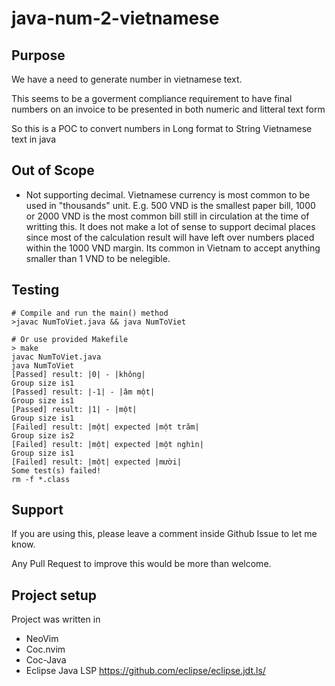 # java-num-2-vietnamese

## Purpose

We have a need to generate number in vietnamese text.

This seems to be a goverment compliance requirement to have final numbers on an invoice to be presented in both numeric and litteral text form

So this is a POC to convert numbers in Long format to String Vietnamese text in java

## Out of Scope

- Not supporting decimal.
Vietnamese currency is most common to be used in "thousands" unit.
E.g. 500 VND is the smallest paper bill, 1000 or 2000 VND is the most common bill still in circulation at the time of writting this.
It does not make a lot of sense to support decimal places since most of the calculation result will have left over numbers placed within the 1000 VND margin.
Its common in Vietnam to accept anything smaller than 1 VND to be nelegible.

## Testing

```shell
# Compile and run the main() method
>javac NumToViet.java && java NumToViet

# Or use provided Makefile
> make
javac NumToViet.java
java NumToViet
[Passed] result: |0| - |không|
Group size is1
[Passed] result: |-1| - |âm một|
Group size is1
[Passed] result: |1| - |một|
Group size is1
[Failed] result: |một| expected |một trăm|
Group size is2
[Failed] result: |một| expected |một nghìn|
Group size is1
[Failed] result: |một| expected |mười|
Some test(s) failed!
rm -f *.class
```

## Support

If you are using this, please leave a comment inside Github Issue to let me know.

Any Pull Request to improve this would be more than welcome.

## Project setup 

Project was written in 

- NeoVim
- Coc.nvim 
- Coc-Java 
- Eclipse Java LSP https://github.com/eclipse/eclipse.jdt.ls/

